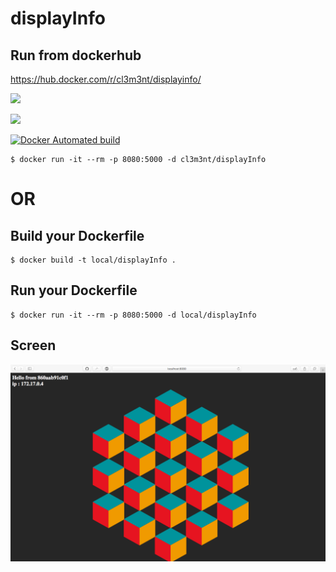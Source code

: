 # displayInfo

## Run from dockerhub 

https://hub.docker.com/r/cl3m3nt/displayinfo/

[![](https://images.microbadger.com/badges/image/cl3m3nt/displayinfo.svg)](http://microbadger.com/images/cl3m3nt/displayinfo "Get your own image badge on microbadger.com")

[![](https://images.microbadger.com/badges/version/cl3m3nt/displayinfo.svg)](http://microbadger.com/images/cl3m3nt/displayinfo "Get your own version badge on microbadger.com")

[![Docker Automated build](https://img.shields.io/docker/automated/jrottenberg/ffmpeg.svg?maxAge=2592000)](https://hub.docker.com/r/cl3m3nt/displayinfo/)

```
$ docker run -it --rm -p 8080:5000 -d cl3m3nt/displayInfo
```

# OR




## Build your Dockerfile

```
$ docker build -t local/displayInfo .
```

## Run your Dockerfile

```
$ docker run -it --rm -p 8080:5000 -d local/displayInfo
```


## Screen

![](screen.png)

